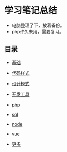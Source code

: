 # 学习笔记总结

- 电脑整理了下，放着备份。
- php许久未用，需要复习。

## 目录

- [基础](./base/readme.md)

- [代码样式](./code-style/readme.md)

- [设计模式](./design-pattern/readme.md)

- [开发工具](./dev-tools/readme.md)

- [php](./php/readme.md)

- [sql](./srl/readme.md)

- [node](./node/readme.md)

- [vue](./vue/readme.md)

- [更多](./others/readme.md)
